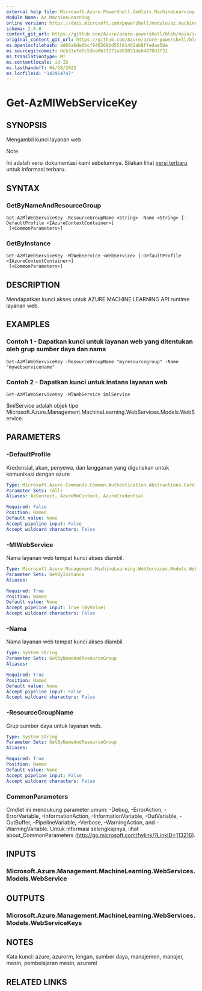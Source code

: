 ```yaml
---
external help file: Microsoft.Azure.PowerShell.Cmdlets.MachineLearning.dll-Help.xml
Module Name: Az.MachineLearning
online version: https://docs.microsoft.com/powershell/module/az.machinelearning/get-azmlwebservicekey
schema: 2.0.0
content_git_url: https://github.com/Azure/azure-powershell/blob/main/src/MachineLearning/MachineLearning/help/Get-AzMlWebServiceKey.md
original_content_git_url: https://github.com/Azure/azure-powershell/blob/main/src/MachineLearning/MachineLearning/help/Get-AzMlWebServiceKey.md
ms.openlocfilehash: ad66a6de6bcf940269bd55f814d2ab8ffedae5da
ms.sourcegitcommit: dcb33efdfc53ba0b2f271e883021de84878d1f31
ms.translationtype: MT
ms.contentlocale: id-ID
ms.lasthandoff: 04/18/2022
ms.locfileid: "142964747"
---
```

# Get-AzMlWebServiceKey

## SYNOPSIS
Mengambil kunci layanan web.

> [!NOTE]
>Ini adalah versi dokumentasi kami sebelumnya. Silakan lihat [versi terbaru](/powershell/module/az.machinelearning/get-azmlwebservicekey) untuk informasi terbaru.

## SYNTAX

### GetByNameAndResourceGroup
```
Get-AzMlWebServiceKey -ResourceGroupName <String> -Name <String> [-DefaultProfile <IAzureContextContainer>]
 [<CommonParameters>]
```

### GetByInstance
```
Get-AzMlWebServiceKey -MlWebService <WebService> [-DefaultProfile <IAzureContextContainer>]
 [<CommonParameters>]
```

## DESCRIPTION
Mendapatkan kunci akses untuk AZURE MACHINE LEARNING API runtime layanan web.

## EXAMPLES

### Contoh 1 - Dapatkan kunci untuk layanan web yang ditentukan oleh grup sumber daya dan nama
```
Get-AzMlWebServiceKey -ResourceGroupName "myresourcegroup" -Name "mywebservicename"
```

### Contoh 2 - Dapatkan kunci untuk instans layanan web
```
Get-AzMlWebServiceKey -MlWebService $mlService
```

$mlService adalah objek tipe Microsoft.Azure.Management.MachineLearning.WebServices.Models.WebService.

## PARAMETERS

### -DefaultProfile
Kredensial, akun, penyewa, dan langganan yang digunakan untuk komunikasi dengan azure

```yaml
Type: Microsoft.Azure.Commands.Common.Authentication.Abstractions.Core.IAzureContextContainer
Parameter Sets: (All)
Aliases: AzContext, AzureRmContext, AzureCredential

Required: False
Position: Named
Default value: None
Accept pipeline input: False
Accept wildcard characters: False
```

### -MlWebService
Nama layanan web tempat kunci akses diambil.

```yaml
Type: Microsoft.Azure.Management.MachineLearning.WebServices.Models.WebService
Parameter Sets: GetByInstance
Aliases:

Required: True
Position: Named
Default value: None
Accept pipeline input: True (ByValue)
Accept wildcard characters: False
```

### -Nama
Nama layanan web tempat kunci akses diambil.

```yaml
Type: System.String
Parameter Sets: GetByNameAndResourceGroup
Aliases:

Required: True
Position: Named
Default value: None
Accept pipeline input: False
Accept wildcard characters: False
```

### -ResourceGroupName
Grup sumber daya untuk layanan web.

```yaml
Type: System.String
Parameter Sets: GetByNameAndResourceGroup
Aliases:

Required: True
Position: Named
Default value: None
Accept pipeline input: False
Accept wildcard characters: False
```

### CommonParameters
Cmdlet ini mendukung parameter umum: -Debug, -ErrorAction, -ErrorVariable, -InformationAction, -InformationVariable, -OutVariable, -OutBuffer, -PipelineVariable, -Verbose, -WarningAction, and -WarningVariable. Untuk informasi selengkapnya, lihat about_CommonParameters (http://go.microsoft.com/fwlink/?LinkID=113216).

## INPUTS

### Microsoft.Azure.Management.MachineLearning.WebServices.Models.WebService

## OUTPUTS

### Microsoft.Azure.Management.MachineLearning.WebServices.Models.WebServiceKeys

## NOTES
Kata kunci: azure, azurerm, lengan, sumber daya, manajemen, manajer, mesin, pembelajaran mesin, azureml

## RELATED LINKS
